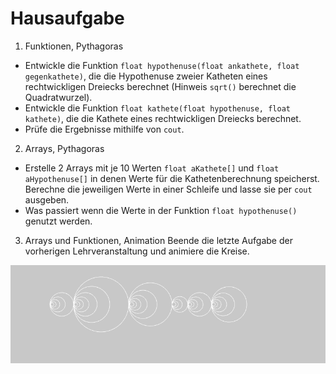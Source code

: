 # Hausaufgabe
1) Funktionen, Pythagoras
* Entwickle die Funktion `float hypothenuse(float ankathete, float gegenkathete)`, die die Hypothenuse zweier Katheten eines rechtwickligen Dreiecks berechnet (Hinweis `sqrt()` berechnet die Quadratwurzel).
* Entwickle die Funktion `float kathete(float hypothenuse, float kathete)`, die die Kathete eines rechtwickligen Dreiecks berechnet. 
* Prüfe die Ergebnisse mithilfe von `cout`.

2) Arrays, Pythagoras
* Erstelle 2 Arrays mit je 10 Werten `float aKathete[]` und `float aHypothenuse[]` in denen Werte für die Kathetenberechnung speicherst. Berechne die jeweiligen Werte in einer Schleife und lasse sie per `cout` ausgeben.
* Was passiert wenn die Werte in der Funktion `float hypothenuse()` genutzt werden.

3) Arrays und Funktionen, Animation
Beende die letzte Aufgabe der vorherigen Lehrveranstaltung und animiere die Kreise.

![Kreise](1.png)